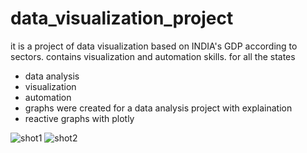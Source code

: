 # data_visualization_project
it is a project of data visualization based on INDIA's GDP according to sectors. contains visualization and automation skills.
for all the states
- data analysis
- visualization
- automation
- graphs were created for a data analysis project with explaination
- reactive graphs with plotly

![shot1](https://user-images.githubusercontent.com/51226698/160367481-c3429869-3f74-4a54-9f4b-934f6da87b61.png)
![shot2](https://user-images.githubusercontent.com/51226698/160367492-1bd24444-af67-4527-ba7d-dfb10ceb7a9d.png)
